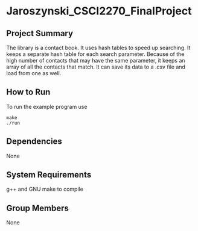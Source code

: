 # Jaroszynski_CSCI2270_FinalProject

## Project Summary
The library is a contact book. It uses hash tables to speed up searching. It keeps a separate hash table for each search parameter. Because of the high number of contacts that may have the same parameter, it keeps an array of all the contacts that match. It can save its data to a .csv file and load from one as well.

## How to Run
To run the example program use
```
make
./run
```

## Dependencies
None

## System Requirements
g++ and GNU make to compile

## Group Members
None
